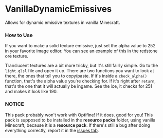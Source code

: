 # VanillaDynamicEmissives
Allows for dynamic emissive textures in vanilla Minecraft.

### How to Use
If you want to make a solid texture emissive, just set the alpha value to 252 in your favorite image editor. You can see an example of this in the redstone ore texture. 

Translucent textures are a bit more tricky, but it's still fairly simple. Go to the `light.glsl` file and open it up. There are two functions you want 
to look at there, the ones that tell you to copy/paste. If it's inside a `check_alpha()` function, that's the alpha value you're checking for. If it's right 
after `return`, that's the one that it will actually be ingame. See the ice, it checks for 251 and makes it look like 190.

### NOTICE
This pack probably won't work with Optifine! If it does, good for you! This pack is supposed to be installed in the __resource packs__ folder, using vanilla Minecraft, because it is a __resource pack__. If there's still a bug after doing everything correctly, report it in the [issues tab](https://github.com/ShockMicro/VanillaDynamicEmissives/issues).
